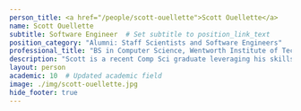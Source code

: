 ```yaml
---
person_title: <a href="/people/scott-ouellette">Scott Ouellette</a>
name: Scott Ouellette
subtitle: Software Engineer  # Set subtitle to position_link_text
position_category: "Alumni: Staff Scientists and Software Engineers"
professional_title: "BS in Computer Science, Wentworth Institute of Technology, Software Developer (2015-2019)"
description: "Scott is a recent Comp Sci graduate leveraging his skills to help out the Refinery Team, among other things."
layout: person
academic: 10  # Updated academic field
image: ./img/scott-ouellette.jpg
hide_footer: true
---
```

